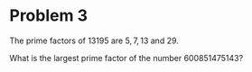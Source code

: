 # Problem 3

The prime factors of $13195$ are $5, 7, 13$ and $29$.

What is the largest prime factor of the number $600851475143$?
